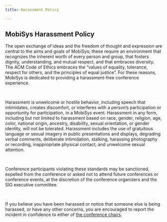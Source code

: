 ```yaml
---
title: Harassment Policy

---
```


<!--
---
title: Harassment Policy
menu:
  main:
    parent: "Attendee Info"
    weight: 50
---
-->

## MobiSys Harassment Policy

The open exchange of ideas and the freedom of thought and expression are central to the aims and goals of MobiSys; these require an environment that recognizes the inherent worth of every person and group, that fosters dignity, understanding, and mutual respect, and that embraces diversity. The ACM Code of Ethics embraces the “values of equality, tolerance, respect for others, and the principles of equal justice”. For these reasons, MobiSys is dedicated to providing a harassment-free conference experience.

<br>

Harassment is unwelcome or hostile behavior, including speech that intimidates, creates discomfort, or interferes with a person’s participation or opportunity for participation, in a MobiSys event. Harassment in any form, including but not limited to harassment based on race, gender, religion, age, color, national origin, ancestry, disability, sexual orientation, or gender identity, will not be tolerated. Harassment includes the use of gratuitous language or sexual imagery in public presentations and displays, degrading verbal comments, deliberate intimidation, stalking, harassing photography or recording, inappropriate physical contact, and unwelcome sexual attention.

<br>

Conference participants violating these standards may be sanctioned, expelled from the conference or asked not to attend future conferences or conference events, at the discretion of the conference organizers and the SIG executive committee.

<br>

If you believe you have been harassed or notice that someone else is being harassed, or have any other concerns, you are encouraged to report the incident in confidence to either of [the conference chairs](org.html).